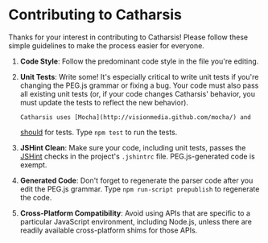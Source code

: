 # Contributing to Catharsis

Thanks for your interest in contributing to Catharsis! Please follow these simple guidelines to make
the process easier for everyone.

1.  **Code Style**: Follow the predominant code style in the file you're editing.
2.  **Unit Tests**: Write some! It's especially critical to write unit tests if you're changing the
    PEG.js grammar or fixing a bug. Your code must also pass all existing unit tests (or, if your code
    changes Catharsis' behavior, you must update the tests to reflect the new behavior).

        Catharsis uses [Mocha](http://visionmedia.github.com/mocha/) and

    [should](https://github.com/visionmedia/should.js/) for tests. Type `npm test` to run the tests.

3.  **JSHint Clean**: Make sure your code, including unit tests, passes the
    [JSHint](http://www.jshint.com/docs/) checks in the project's `.jshintrc` file. PEG.js-generated
    code is exempt.
4.  **Generated Code**: Don't forget to regenerate the parser code after you edit the PEG.js grammar.
    Type `npm run-script prepublish` to regenerate the code.
5.  **Cross-Platform Compatibility**: Avoid using APIs that are specific to a particular JavaScript
    environment, including Node.js, unless there are readily available cross-platform shims for those
    APIs.

